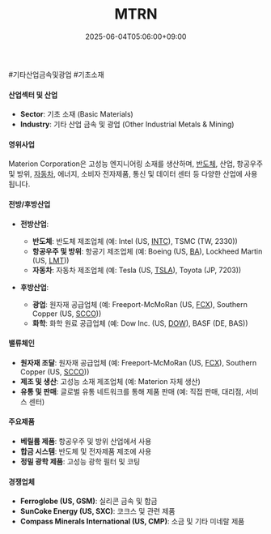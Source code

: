 ﻿---
title: "MTRN"
date: 2025-06-04T05:06:00+09:00
lastmod: 2025-06-04T05:06:00+09:00
type: docs
sidebar:
  open: true
weight: 597
---
<div style="display:none">
  <meta property="article:published_time" content="2025-06-03T20:06:00Z" />
  <meta property="article:modified_time" content="2025-06-03T20:06:00Z" />
</div>
#기타산업금속및광업 #기초소재

#### 산업섹터 및 산업

- **Sector**: 기초 소재 (Basic Materials)
- **Industry**: 기타 산업 금속 및 광업 (Other Industrial Metals & Mining)

#### 영위사업

Materion Corporation은 고성능 엔지니어링 소재를 생산하며, [반도체](/industry-study/반도체/), 산업, 항공우주 및 방위, [자동차](/industry-study/자동차/), 에너지, 소비자 전자제품, 통신 및 데이터 센터 등 다양한 산업에 사용됩니다.

#### 전방/후방산업

- **전방산업**:
    
    - **반도체**: 반도체 제조업체 (예: Intel (US, [INTC](/company-analysis/intc/)), TSMC (TW, 2330))
    - **항공우주 및 방위**: 항공기 제조업체 (예: Boeing (US, [BA](/company-analysis/ba/)), Lockheed Martin (US, [LMT](/company-analysis/lmt/)))
    - **자동차**: 자동차 제조업체 (예: Tesla (US, [TSLA](/company-analysis/tsla/)), Toyota (JP, 7203))
- **후방산업**:
    
    - **광업**: 원자재 공급업체 (예: Freeport-McMoRan (US, [FCX](/company-analysis/fcx/)), Southern Copper (US, [SCCO](/company-analysis/scco/)))
    - **화학**: 화학 원료 공급업체 (예: Dow Inc. (US, [DOW](/company-analysis/dow/)), BASF (DE, BAS))

#### 밸류체인

- **원자재 조달**: 원자재 공급업체 (예: Freeport-McMoRan (US, [FCX](/company-analysis/fcx/)), Southern Copper (US, [SCCO](/company-analysis/scco/)))
- **제조 및 생산**: 고성능 소재 제조업체 (예: Materion 자체 생산)
- **유통 및 판매**: 글로벌 유통 네트워크를 통해 제품 판매 (예: 직접 판매, 대리점, 서비스 센터)

#### 주요제품

- **베릴륨 제품**: 항공우주 및 방위 산업에서 사용
- **합금 시스템**: 반도체 및 전자제품 제조에 사용
- **정밀 광학 제품**: 고성능 광학 필터 및 코팅

#### 경쟁업체

- **Ferroglobe (US, GSM)**: 실리콘 금속 및 합금
- **SunCoke Energy (US, SXC)**: 코크스 및 관련 제품
- **Compass Minerals International (US, CMP)**: 소금 및 기타 미네랄 제품
